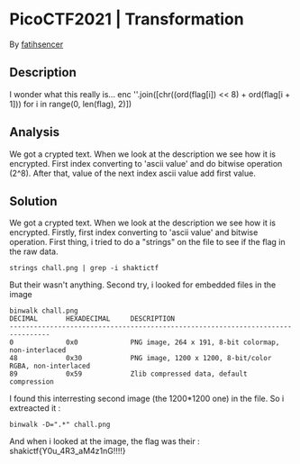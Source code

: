 # PicoCTF2021 | Transformation

By [fatihsencer](https://github.com/fatihsencer)

## Description
I wonder what this really is... enc ''.join([chr((ord(flag[i]) << 8) + ord(flag[i + 1])) for i in range(0, len(flag), 2)])

## Analysis
We got a crypted text. When we look at the description we see how it is encrypted. First index converting to 'ascii value' and do bitwise operation (2^8). After that, value of the next index ascii value add first value.

## Solution
We got a crypted text. When we look at the description we see how it is encrypted. Firstly, first index converting to 'ascii value' and bitwise operation.
First thing, i tried to do a "strings" on the file to see if the flag in the raw data.
```
strings chall.png | grep -i shaktictf
```
But their wasn't anything.
Second try, i looked for embedded files in the image
```
binwalk chall.png
DECIMAL       HEXADECIMAL     DESCRIPTION
--------------------------------------------------------------------------------
0             0x0             PNG image, 264 x 191, 8-bit colormap, non-interlaced
48            0x30            PNG image, 1200 x 1200, 8-bit/color RGBA, non-interlaced
89            0x59            Zlib compressed data, default compression
```
I found this interresting second image (the 1200*1200 one) in the file. So i extreacted it : 
```
binwalk -D=".*" chall.png
```
And when i looked at the image, the flag was their : shakictf{Y0u_4R3_aM4z1nG!!!!}
